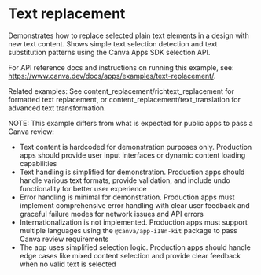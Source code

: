 # Text replacement

Demonstrates how to replace selected plain text elements in a design with new text content. Shows simple text selection detection and text substitution patterns using the Canva Apps SDK selection API.

For API reference docs and instructions on running this example, see: https://www.canva.dev/docs/apps/examples/text-replacement/.

Related examples: See content_replacement/richtext_replacement for formatted text replacement, or content_replacement/text_translation for advanced text transformation.

NOTE: This example differs from what is expected for public apps to pass a Canva review:

- Text content is hardcoded for demonstration purposes only. Production apps should provide user input interfaces or dynamic content loading capabilities
- Text handling is simplified for demonstration. Production apps should handle various text formats, provide validation, and include undo functionality for better user experience
- Error handling is minimal for demonstration. Production apps must implement comprehensive error handling with clear user feedback and graceful failure modes for network issues and API errors
- Internationalization is not implemented. Production apps must support multiple languages using the `@canva/app-i18n-kit` package to pass Canva review requirements
- The app uses simplified selection logic. Production apps should handle edge cases like mixed content selection and provide clear feedback when no valid text is selected
